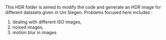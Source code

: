 This HDR folder is aimed to modify the code and generate an HDR image for different datasets given in Uni Siegen.
Problems focused here includes :
1. dealing with different ISO images,
2. noised images,
3. motion blur in images

